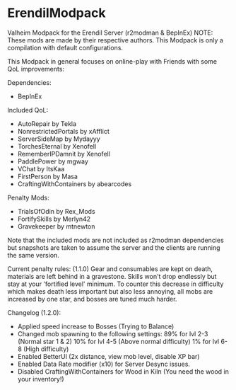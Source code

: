 # ErendilModpack
Valheim Modpack for the Erendil Server (r2modman &amp; BepInEx)
NOTE: These mods are made by their respective authors. This Modpack is only a compilation with default configurations.

This Modpack in general focuses on online-play with Friends with some QoL improvements:

Dependencies:
- BepInEx

Included QoL:
- AutoRepair by Tekla
- NonrestrictedPortals by xAfflict
- ServerSideMap by Mydayyy
- TorchesEternal by Xenofell
- RememberIPDamnit by Xenofell
- PaddlePower by mgway
- VChat by ItsKaa
- FirstPerson by Masa
- CraftingWithContainers by abearcodes

Penalty Mods:
- TrialsOfOdin by Rex_Mods
- FortifySkills by Merlyn42
- Gravekeeper by mtnewton

Note that the included mods are not included as r2modman dependencies but snapshots are taken to assume the server and the clients are running the same version. 

Current penalty rules:
(1.1.0) Gear and consumables are kept on death, materials are left behind in a gravestone. Skills won't drop endlessly but stay at your 'fortified level' minimum. To counter this decrease in difficulty which makes death less important but also less annoying, all mobs are increased by one star, and bosses are tuned much harder.

Changelog (1.2.0):
- Applied speed increase to Bosses (Trying to Balance)
- Changed mob spawning to the following settings:
89% for lvl 2-3 (Normal star 1 & 2)
10% for lvl 4-5 (Above normal difficulty)
1% for lvl 6-8 (High difficulty)
- Enabled BetterUI (2x distance, view mob level, disable XP bar)
- Enabled Data Rate modifier (x10) for Server Desync issues.
- Disabled CraftingWithContainers for Wood in Kiln (You need the wood in your inventory!)

